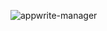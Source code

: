 ![appwrite-manager](https://github.com/NiazMorshed2007/appwrite-manager/assets/77217706/ca0dd18c-06ba-46dc-b4e5-7a54395fc2e4)
